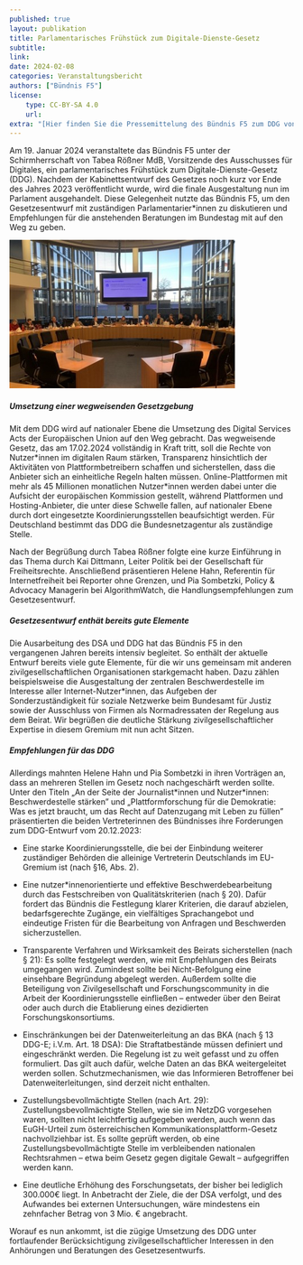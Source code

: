```yaml
---
published: true
layout: publikation
title: Parlamentarisches Frühstück zum Digitale-Dienste-Gesetz
subtitle: 
link: 
date: 2024-02-08
categories: Veranstaltungsbericht
authors: ["Bündnis F5"]
license:
    type: CC-BY-SA 4.0
    url: 
extra: "[Hier finden Sie die Pressemittelung des Bündnis F5 zum DDG von Juli 2023. ](https://buendnis-f5.de/publikationen/2023-07-06-pm-ddg/){:target='_blank'}"
---
```

Am 19. Januar 2024 veranstaltete das Bündnis F5 unter der Schirmherrschaft von Tabea Rößner MdB, Vorsitzende des Ausschusses für Digitales, ein parlamentarisches Frühstück zum Digitale-Dienste-Gesetz (DDG). Nachdem der Kabinettsentwurf des Gesetzes noch kurz vor Ende des Jahres 2023 veröffentlicht wurde, wird die finale Ausgestaltung nun im Parlament ausgehandelt. Diese Gelegenheit nutzte das Bündnis F5, um den Gesetzesentwurf mit zuständigen Parlamentarier\*innen zu diskutieren und Empfehlungen für die anstehenden Beratungen im Bundestag mit auf den Weg zu geben. 

![](/assets/images/ddg-fruehstueck.jpg)

##### Umsetzung einer wegweisenden Gesetzgebung
Mit dem DDG wird auf nationaler Ebene die Umsetzung des Digital Services Acts der Europäischen Union auf den Weg gebracht. Das wegweisende Gesetz, das am 17.02.2024 vollständig in Kraft tritt, soll die Rechte von Nutzer\*innen im digitalen Raum stärken, Transparenz hinsichtlich der Aktivitäten von Plattformbetreibern schaffen und sicherstellen, dass die Anbieter sich an einheitliche Regeln halten müssen. Online-Plattformen mit mehr als 45 Millionen monatlichen Nutzer\*innen werden dabei unter die Aufsicht der europäischen Kommission gestellt, während Plattformen und Hosting-Anbieter, die unter diese Schwelle fallen, auf nationaler Ebene durch dort eingesetzte Koordinierungsstellen beaufsichtigt werden. Für Deutschland bestimmt das DDG die Bundesnetzagentur als zuständige Stelle.

Nach der Begrüßung durch Tabea Rößner folgte eine kurze Einführung in das Thema durch Kai Dittmann, Leiter Politik bei der Gesellschaft für Freiheitsrechte. Anschließend präsentieren Helene Hahn, Referentin für Internetfreiheit bei Reporter ohne Grenzen, und Pia Sombetzki, Policy & Advocacy Managerin bei AlgorithmWatch, die Handlungsempfehlungen zum Gesetzesentwurf.

##### Gesetzesentwurf enthät bereits gute Elemente
Die Ausarbeitung des DSA und DDG hat das Bündnis F5 in den vergangenen Jahren bereits intensiv begleitet. So enthält der aktuelle Entwurf bereits viele gute Elemente, für die wir uns gemeinsam mit anderen zivilgesellschaftlichen Organisationen starkgemacht haben. Dazu zählen beispielsweise die Ausgestaltung der zentralen Beschwerdestelle im Interesse aller Internet-Nutzer\*innen, das Aufgeben der Sonderzuständigkeit für soziale Netzwerke beim Bundesamt für Justiz sowie der Ausschluss von Firmen als Normadressaten der Regelung aus dem Beirat. Wir begrüßen die deutliche Stärkung zivilgesellschaftlicher Expertise in diesem Gremium mit nun acht Sitzen.

##### Empfehlungen für das DDG
Allerdings mahnten Helene Hahn und Pia Sombetzki in ihren Vorträgen an, dass an mehreren Stellen im Gesetz noch nachgeschärft werden sollte. Unter den Titeln „An der Seite der Journalist\*innen und Nutzer\*innen: Beschwerdestelle stärken” und „Plattformforschung für die Demokratie: Was es jetzt braucht, um das Recht auf Datenzugang mit Leben zu füllen” präsentierten die beiden Vertreterinnen des Bündnisses ihre Forderungen zum DDG-Entwurf vom 20.12.2023:

* Eine starke Koordinierungsstelle, die bei der Einbindung weiterer zuständiger Behörden die alleinige Vertreterin Deutschlands im EU-Gremium ist (nach §16, Abs. 2).
  
* Eine nutzer\*innenorientierte und effektive Beschwerdebearbeitung durch das Festschreiben von Qualitätskriterien (nach § 20). Dafür fordert das Bündnis die Festlegung klarer Kriterien, die darauf abzielen, bedarfsgerechte Zugänge, ein vielfältiges Sprachangebot und eindeutige Fristen für die Bearbeitung von Anfragen und Beschwerden sicherzustellen.

* Transparente Verfahren und Wirksamkeit des Beirats sicherstellen (nach § 21): Es sollte festgelegt werden, wie mit Empfehlungen des Beirats umgegangen wird. Zumindest sollte bei Nicht-Befolgung eine einsehbare Begründung abgelegt werden. Außerdem sollte die Beteiligung von Zivilgesellschaft und Forschungscommunity in die Arbeit der Koordinierungsstelle einfließen – entweder über den Beirat oder auch durch die Etablierung eines dezidierten Forschungskonsortiums.

* Einschränkungen bei der Datenweiterleitung an das BKA (nach § 13 DDG-E; i.V.m. Art. 18 DSA): Die Straftatbestände müssen definiert und eingeschränkt werden. Die Regelung ist zu weit gefasst und zu offen formuliert. Das gilt auch dafür, welche Daten an das BKA weitergeleitet werden sollen. Schutzmechanismen, wie das Informieren Betroffener bei Datenweiterleitungen, sind derzeit nicht enthalten.

* Zustellungsbevollmächtigte Stellen (nach Art. 29): Zustellungsbevollmächtigte Stellen, wie sie im NetzDG vorgesehen waren, sollten nicht leichtfertig aufgegeben werden, auch wenn das EuGH-Urteil zum österreichischen Kommunikationsplattform-Gesetz nachvollziehbar ist. Es sollte geprüft werden, ob eine Zustellungsbevollmächtigte Stelle im verbleibenden nationalen Rechtsrahmen – etwa beim Gesetz gegen digitale Gewalt – aufgegriffen werden kann.

* Eine deutliche Erhöhung des Forschungsetats, der bisher bei lediglich 300.000€ liegt. In Anbetracht der Ziele, die der DSA verfolgt, und des Aufwandes bei externen Untersuchungen, wäre mindestens ein zehnfacher Betrag von 3 Mio. € angebracht.

Worauf es nun ankommt, ist die zügige Umsetzung des DDG unter fortlaufender Berücksichtigung zivilgesellschaftlicher Interessen in den Anhörungen und Beratungen des Gesetzesentwurfs.


